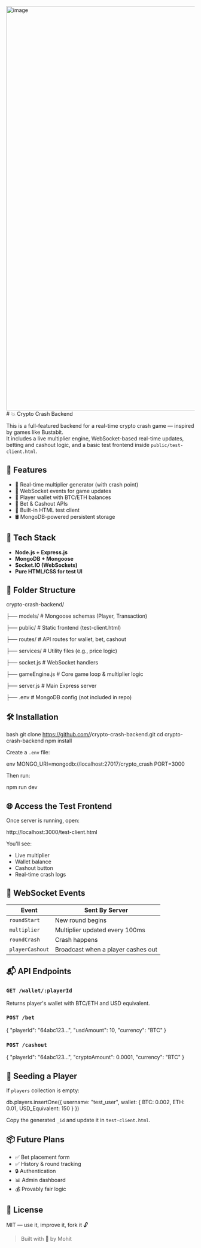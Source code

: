 <img width="1920" height="1080" alt="image" src="https://github.com/user-attachments/assets/93ced729-7b70-4736-9429-f5316594085b" />
# 💥 Crypto Crash Backend

This is a full-featured backend for a real-time crypto crash game — inspired by games like Bustabit.  
It includes a live multiplier engine, WebSocket-based real-time updates, betting and cashout logic, and a basic test frontend inside `public/test-client.html`.



## 🚀 Features

- 🎰 Real-time multiplier generator (with crash point)
- 📡 WebSocket events for game updates
- 🧾 Player wallet with BTC/ETH balances
- 💸 Bet & Cashout APIs
- 🧪 Built-in HTML test client
- 🛢 MongoDB-powered persistent storage



## 🧠 Tech Stack

- **Node.js + Express.js**
- **MongoDB + Mongoose**
- **Socket.IO (WebSockets)**
- **Pure HTML/CSS for test UI**



## 📂 Folder Structure



crypto-crash-backend/


├── models/              # Mongoose schemas (Player, Transaction)

├── public/              # Static frontend (test-client.html)

├── routes/              # API routes for wallet, bet, cashout

├── services/            # Utility files (e.g., price logic)

├── socket.js            # WebSocket handlers

├── gameEngine.js        # Core game loop & multiplier logic

├── server.js            # Main Express server

├── .env                 # MongoDB config (not included in repo)



## 🛠️ Installation

bash
git clone https://github.com/<your-username>/crypto-crash-backend.git
cd crypto-crash-backend
npm install


Create a `.env` file:

env
MONGO_URI=mongodb://localhost:27017/crypto_crash
PORT=3000


Then run:

npm run dev

## 🌐 Access the Test Frontend

Once server is running, open:

http://localhost:3000/test-client.html

You'll see:

* Live multiplier
* Wallet balance
* Cashout button
* Real-time crash logs


## 🔌 WebSocket Events

| Event           | Sent By Server                     |
| --------------- | ---------------------------------- |
| `roundStart`    | New round begins                   |
| `multiplier`    | Multiplier updated every 100ms     |
| `roundCrash`    | Crash happens                      |
| `playerCashout` | Broadcast when a player cashes out |


## 📬 API Endpoints

### `GET /wallet/:playerId`

Returns player's wallet with BTC/ETH and USD equivalent.


### `POST /bet`

{
  "playerId": "64abc123...",
  "usdAmount": 10,
  "currency": "BTC"
}

### `POST /cashout`


{
  "playerId": "64abc123...",
  "cryptoAmount": 0.0001,
  "currency": "BTC"
}


## 🧪 Seeding a Player

If `players` collection is empty:


db.players.insertOne({
  username: "test_user",
  wallet: {
    BTC: 0.002,
    ETH: 0.01,
    USD_Equivalent: 150
  }
})


Copy the generated `_id` and update it in `test-client.html`.

## 📦 Future Plans

* ✅ Bet placement form
* ✅ History & round tracking
* 🔒 Authentication
* 📊 Admin dashboard
* 💰 Provably fair logic

## 📄 License

MIT — use it, improve it, fork it 🔓

> Built with 💚 by Mohit




